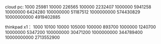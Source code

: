 cloud pc:
1000         25981
10000         226565
100000         2232407
1000000         5941258
10000000         6424280
100000000         51187512
1000000000         574430829
10000000000         4919402885

thinkpad x1：
1000         10100
10000         105000
100000         893700
1000000         1240700
10000000         5347200
100000000         30471200
1000000000         344789400
10000000000         2713552900
